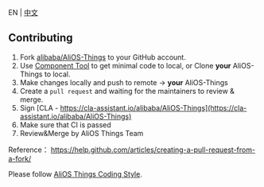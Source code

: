 EN | [中文](contributing.zh)

## Contributing

1. Fork [alibaba/AliOS-Things](https://github.com/alibaba/AliOS-Things) to your GitHub account.
2. Use [Component Tool](https://aliosthings.iot.aliyun.com/aos/download) to get minimal code to local, or Clone **your** AliOS-Things to local.
3. Make changes locally and push to remote -> **your** AliOS-Things
4. Create a `pull request` and waiting for the maintainers to review & merge.
5. Sign [CLA - https://cla-assistant.io/alibaba/AliOS-Things](https://cla-assistant.io/alibaba/AliOS-Things)
6. Make sure that CI is passed
7. Review&Merge by AliOS Things Team

Reference：
https://help.github.com/articles/creating-a-pull-request-from-a-fork/

Please follow [AliOS Things Coding Style](AliOS-Things-Coding-Style-Guide).